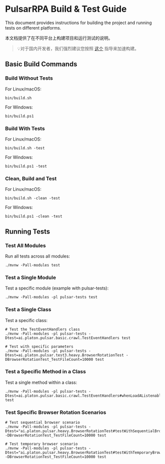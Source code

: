 # PulsarRPA Build & Test Guide

This document provides instructions for building the project and running tests on different platforms.

本文档提供了在不同平台上构建项目和运行测试的说明。

>💡对于国内开发者，我们强烈建议您按照 [这个](https://github.com/platonai/pulsar/blob/master/bin/tools/maven/maven-settings.md) 指导来加速构建。

## Basic Build Commands

### Build Without Tests

For Linux/macOS:
```shell
bin/build.sh
```

For Windows:
```shell
bin/build.ps1
```

### Build With Tests

For Linux/macOS:
```shell
bin/build.sh -test
```

For Windows:
```shell
bin/build.ps1 -test
```

### Clean, Build and Test

For Linux/macOS:
```shell
bin/build.sh -clean -test
```

For Windows:
```shell
bin/build.ps1 -clean -test
```

## Running Tests

### Test All Modules
Run all tests across all modules:
```shell
./mvnw -Pall-modules test
```

### Test a Single Module
Test a specific module (example with pulsar-tests):
```shell
./mvnw -Pall-modules -pl pulsar-tests test
```

### Test a Single Class
Test a specific class:
```shell
# Test the TestEventHandlers class
./mvnw -Pall-modules -pl pulsar-tests -Dtest=ai.platon.pulsar.basic.crawl.TestEventHandlers test

# Test with specific parameters
./mvnw -Pall-modules -pl pulsar-tests -Dtest=ai.platon.pulsar.test3.heavy.BrowserRotationTest -DBrowserRotationTest_TestFileCount=10000 test
```

### Test a Specific Method in a Class
Test a single method within a class:
```shell
./mvnw -Pall-modules -pl pulsar-tests -Dtest=ai.platon.pulsar.basic.crawl.TestEventHandlers#whenLoadAListenableLink_ThenEventsAreTriggered test
```

### Test Specific Browser Rotation Scenarios
```shell
# Test sequential browser scenario
./mvnw -Pall-modules -pl pulsar-tests -Dtest="ai.platon.pulsar.heavy.BrowserRotationTest#testWithSequentialBrowser" -DBrowserRotationTest_TestFileCount=10000 test
```

```shell
# Test temporary browser scenario
./mvnw -Pall-modules -pl pulsar-tests -Dtest="ai.platon.pulsar.heavy.BrowserRotationTest#testWithTemporaryBrowser" -DBrowserRotationTest_TestFileCount=10000 test
```

